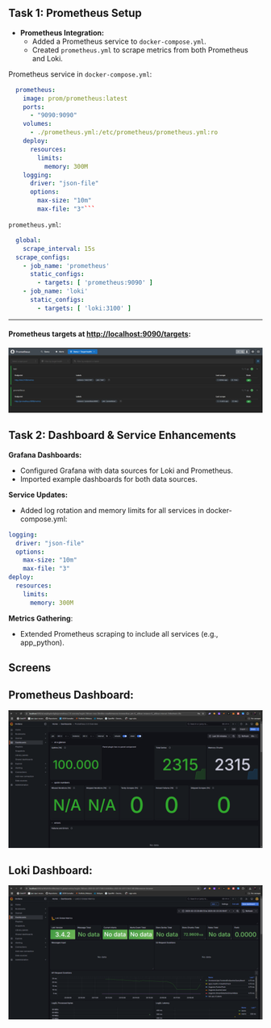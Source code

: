 Task 1: Prometheus Setup
---

- **Prometheus Integration:**
    - Added a Prometheus service to `docker-compose.yml`.
    - Created `prometheus.yml` to scrape metrics from both Prometheus and Loki.

Prometheus service in `docker-compose.yml`:

```yaml
  prometheus:
    image: prom/prometheus:latest
    ports:
      - "9090:9090"
    volumes:
      - ./prometheus.yml:/etc/prometheus/prometheus.yml:ro
    deploy:
      resources:
        limits:
          memory: 300M
    logging:
      driver: "json-file"
      options:
        max-size: "10m"
        max-file: "3"```


```

`prometheus.yml`:

  ```yaml
    global:
      scrape_interval: 15s
    scrape_configs:
      - job_name: 'prometheus'
        static_configs:
          - targets: [ 'prometheus:9090' ]
      - job_name: 'loki'
        static_configs:
          - targets: [ 'loki:3100' ]

```

---

#### Prometheus targets at [http://localhost:9090/targets](http://localhost:9090/targets):

![services.png](services.png)


Task 2: Dashboard & Service Enhancements
---
**Grafana Dashboards:**

- Configured Grafana with data sources for Loki and Prometheus.
- Imported example dashboards for both data sources.

**Service Updates:**

- Added log rotation and memory limits for all services in docker-compose.yml:

```yaml
logging:
  driver: "json-file"
  options:
    max-size: "10m"
    max-file: "3"
deploy:
  resources:
    limits:
      memory: 300M
```

**Metrics Gathering**:

- Extended Prometheus scraping to include all services (e.g., app_python).

Screens
---

## Prometheus Dashboard:

![prometheus_grafana.png](prometheus_grafana.png)

## Loki Dashboard:

![loki_grafana.png](loki_grafana.png)